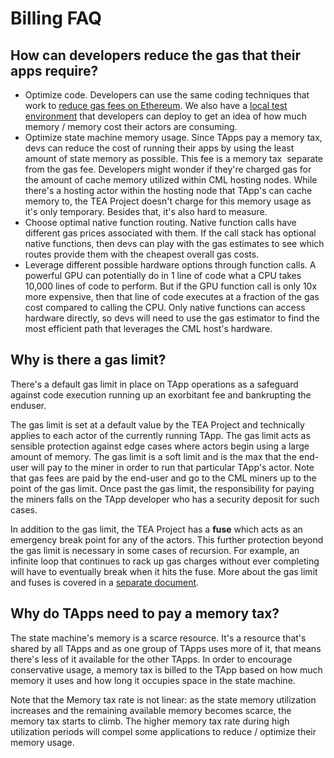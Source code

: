 # Billing FAQ

## How can developers reduce the gas that their apps require?

- Optimize code. Developers can use the same coding techniques that work to [reduce gas fees on Ethereum](https://www.alchemy.com/overviews/solidity-gas-optimization). We also have a [local test environment](t-rust/obsidian/_gitbook-dev-docs/030_billing/local-debug-environment.md) that developers can deploy to get an idea of how much memory / memory cost their actors are consuming.
- Optimize state machine memory usage. Since TApps pay a memory tax, devs can reduce the cost of running their apps by using the least amount of state memory as possible. This fee is a memory tax  separate from the gas fee. Developers might wonder if they're charged gas for the amount of cache memory utilized within CML hosting nodes. While there's a hosting actor within the hosting node that TApp's can cache memory to, the TEA Project doesn't charge for this memory usage as it's only temporary. Besides that, it's also hard to measure.
- Choose optimal native function routing. Native function calls have different gas prices associated with them. If the call stack has optional native functions, then devs can play with the gas estimates to see which routes provide them with the cheapest overall gas costs.
- Leverage different possible hardware options through function calls. A powerful GPU can potentially do in 1 line of code what a CPU takes 10,000 lines of code to perform. But if the GPU function call is only 10x more expensive, then that line of code executes at a fraction of the gas cost compared to calling the CPU. Only native functions can access hardware directly, so devs will need to use the gas estimator to find the most efficient path that leverages the CML host's hardware.

## Why is there a gas limit?

There's a default gas limit in place on TApp operations as a safeguard against code execution running up an exorbitant fee and bankrupting the enduser.

The gas limit is set at a default value by the TEA Project and technically applies to each actor of the currently running TApp. The gas limit acts as sensible protection against edge cases where actors begin using a large amount of memory. The gas limit is a soft limit and is the max that the end-user will pay to the miner in order to run that particular TApp's actor. Note that gas fees are paid by the end-user and go to the CML miners up to the point of the gas limit. Once past the gas limit, the responsibility for paying the miners falls on the TApp developer who has a security deposit for such cases. 

In addition to the gas limit, the TEA Project has a **fuse** which acts as an emergency break point for any of the actors. This further protection beyond the gas limit is necessary in some cases of recursion. For example, an infinite loop that continues to rack up gas charges without ever completing will have to eventually break when it hits the fuse. More about the gas limit and fuses is covered in a [separate document](t-rust/obsidian/_gitbook-dev-docs/030_billing/gas-fee-billing.md).

## Why do TApps need to pay a memory tax?

The state machine's memory is a scarce resource. It's a resource that's shared by all TApps and as one group of TApps uses more of it, that means there's less of it available for the other TApps. In order to encourage conservative usage, a memory tax is billed to the TApp based on how much memory it uses and how long it occupies space in the state machine.

Note that the Memory tax rate is not linear: as the state memory utilization increases and the remaining available memory becomes scarce, the memory tax starts to climb. The higher memory tax rate during high utilization periods will compel some applications to reduce / optimize their memory usage.